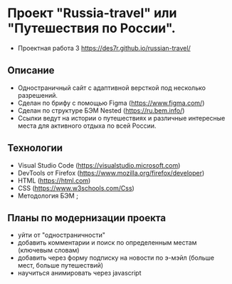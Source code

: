 ﻿# Проект "Russia-travel" или "Путешествия по России".

- Проектная работа 3
https://des7r.github.io/russian-travel/

## Описание

- Одностраничный сайт с адаптивной версткой под несколько разрешений.
- Сделан по брифу с помощью Figma (https://www.figma.com/)
- Сделан по структуре БЭМ Nested (https://ru.bem.info/)
- Ссылки ведут на истории о путешествиях и различные интересные места для активного отдыха по всей России.

## Технологии

- Visual Studio Code (https://visualstudio.microsoft.com)
- DevTools от Firefox (https://www.mozilla.org/firefox/developer)
- HTML (https://html.com)
- CSS (https://www.w3schools.com/Css)
- Методология БЭМ ;


## Планы по модернизации проекта

- уйти от "одностраничности"
- добавить комментарии и поиск по определенным местам (ключевым словам)
- добавить через форму подписку на новости по э-мэйл (больше мест, больше путешествий)
- научиться анимировать через javascript

